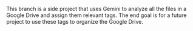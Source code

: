 This branch is a side project that uses Gemini to analyze all the files in a Google Drive and assign them relevant tags. The end goal is for a future project to use these tags to organize the Google Drive. 